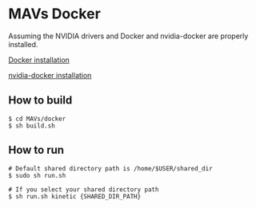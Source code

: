 # MAVs Docker
Assuming the NVIDIA drivers and Docker and nvidia-docker are properly
installed.

[Docker installation](https://docs.docker.com/engine/installation/linux/docker-ce/ubuntu/)


[nvidia-docker installation](https://github.com/NVIDIA/nvidia-docker)

## How to build
```
$ cd MAVs/docker
$ sh build.sh
```

## How to run
```
# Default shared directory path is /home/$USER/shared_dir
$ sudo sh run.sh

# If you select your shared directory path
$ sh run.sh kinetic {SHARED_DIR_PATH}
```
